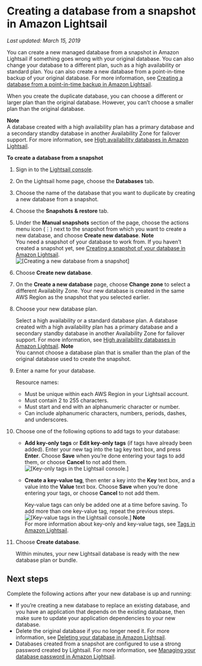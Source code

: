 # Creating a database from a snapshot in Amazon Lightsail<a name="amazon-lightsail-creating-a-database-from-snapshot"></a>

 *Last updated: March 15, 2019* 

You can create a new managed database from a snapshot in Amazon Lightsail if something goes wrong with your original database\. You can also change your database to a different plan, such as a high availability or standard plan\. You can also create a new database from a point\-in\-time backup of your original database\. For more information, see [Creating a database from a point\-in\-time backup in Amazon Lightsail](amazon-lightsail-creating-a-database-from-point-in-time-backup.md)\.

When you create the duplicate database, you can choose a different or larger plan than the original database\. However, you can’t choose a smaller plan than the original database\.

**Note**  
A database created with a high availability plan has a primary database and a secondary standby database in another Availability Zone for failover support\. For more information, see [High availability databases in Amazon Lightsail](amazon-lightsail-high-availability-databases.md)\.

**To create a database from a snapshot**

1. Sign in to the [Lightsail console](https://lightsail.aws.amazon.com/)\.

1. On the Lightsail home page, choose the **Databases** tab\.

1. Choose the name of the database that you want to duplicate by creating a new database from a snapshot\.

1. Choose the **Snapshots & restore** tab\.

1. Under the **Manual snapshots** section of the page, choose the actions menu icon \(⋮\) next to the snapshot from which you want to create a new database, and choose **Create new database**\.
**Note**  
You need a snapshot of your database to work from\. If you haven’t created a snapshot yet, see [Creating a snapshot of your database in Amazon Lightsail](amazon-lightsail-creating-a-database-snapshot.md)\.  
![\[Creating a new database from a snapshot\]](https://d9yljz1nd5001.cloudfront.net/en_us/c61ab0669fef62b2778d591e8e619b4d/images/amazon-lightsail-create-new-database-from-snapshot.png)

1. Choose **Create new database**\.

1. On the **Create a new database** page, choose **Change zone** to select a different Availablity Zone\. Your new database is created in the same AWS Region as the snapshot that you selected earlier\.

1. Choose your new database plan\.

   Select a high availability or a standard database plan\. A database created with a high availability plan has a primary database and a secondary standby database in another Availability Zone for failover support\. For more information, see [High availability databases in Amazon Lightsail](amazon-lightsail-high-availability-databases.md)\.
**Note**  
You cannot choose a database plan that is smaller than the plan of the original database used to create the snapshot\.

1. Enter a name for your database\.

   Resource names:
   + Must be unique within each AWS Region in your Lightsail account\.
   + Must contain 2 to 255 characters\.
   + Must start and end with an alphanumeric character or number\.
   + Can include alphanumeric characters, numbers, periods, dashes, and underscores\.

1. Choose one of the following options to add tags to your database:
   + **Add key\-only tags** or **Edit key\-only tags** \(if tags have already been added\)\. Enter your new tag into the tag key text box, and press **Enter**\. Choose **Save** when you’re done entering your tags to add them, or choose **Cancel** to not add them\.  
![\[Key-only tags in the Lightsail console.\]](https://d9yljz1nd5001.cloudfront.net/en_us/c61ab0669fef62b2778d591e8e619b4d/images/amazon-lightsail-key-only-tags.png)
   + **Create a key\-value tag**, then enter a key into the **Key** text box, and a value into the **Value** text box\. Choose **Save** when you’re done entering your tags, or choose **Cancel** to not add them\.

     Key\-value tags can only be added one at a time before saving\. To add more than one key\-value tag, repeat the previous steps\.  
![\[Key-value tags in the Lightsail console.\]](https://d9yljz1nd5001.cloudfront.net/en_us/c61ab0669fef62b2778d591e8e619b4d/images/amazon-lightsail-key-value-tag.png)
**Note**  
For more information about key\-only and key\-value tags, see [Tags in Amazon Lightsail](amazon-lightsail-tags.md)\.

1. Choose **Create database**\.

   Within minutes, your new Lightsail database is ready with the new database plan or bundle\.

## Next steps<a name="creating-a-database-from-snapshot-next-steps"></a>

Complete the following actions after your new database is up and running:
+ If you’re creating a new database to replace an existing database, and you have an application that depends on the existing database, then make sure to update your application dependencies to your new database\.
+ Delete the original database if you no longer need it\. For more information, see [Deleting your database in Amazon Lightsail](amazon-lightsail-deleting-your-database.md)\.
+ Databases created from a snapshot are configured to use a strong password created by Lightsail\. For more information, see [Managing your database password in Amazon Lightsail](amazon-lightsail-managing-database-password.md)\.